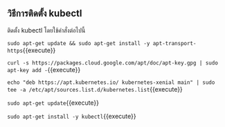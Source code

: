 ## วิธีการติดตั้ง kubectl

ติดตั้ง kubectl โดยใช้คำสั่งต่อไปนี้

`sudo apt-get update && sudo apt-get install -y apt-transport-https`{{execute}}

`curl -s https://packages.cloud.google.com/apt/doc/apt-key.gpg | sudo apt-key add -`{{execute}}

`echo "deb https://apt.kubernetes.io/ kubernetes-xenial main" | sudo tee -a /etc/apt/sources.list.d/kubernetes.list`{{execute}}

`sudo apt-get update`{{execute}}

`sudo apt-get install -y kubectl`{{execute}}

